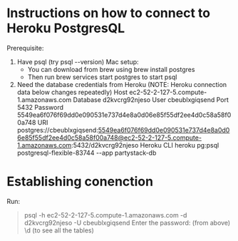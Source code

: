 # Instructions on how to connect to Heroku PostgresQL

Prerequisite: 
1. Have psql (try psql --version)
    Mac setup:
    - You can download from brew using brew install postgres
    - Then run brew services start postgres to start psql 
2. Need the database credentials from Heroku (NOTE: Heroku connection data below changes repeatedly)
Host        ec2-52-2-127-5.compute-1.amazonaws.com
Database    d2kvcrg92njeso
User        cbeublxgiqsend
Port        5432
Password    5549ea6f076f69dd0e090531e737d4e8a0d06e85f55df2ee4d0c58a58f00a748
URI         postgres://cbeublxgiqsend:5549ea6f076f69dd0e090531e737d4e8a0d06e85f55df2ee4d0c58a58f00a748@ec2-52-2-127-5.compute-1.amazonaws.com:5432/d2kvcrg92njeso
Heroku CLI  heroku pg:psql postgresql-flexible-83744 --app partystack-db


# Establishing conenction

Run: 
> psql -h ec2-52-2-127-5.compute-1.amazonaws.com -d d2kvcrg92njeso -U cbeublxgiqsend
> Enter the password: (from above) 
> \d (to see all the tables)


